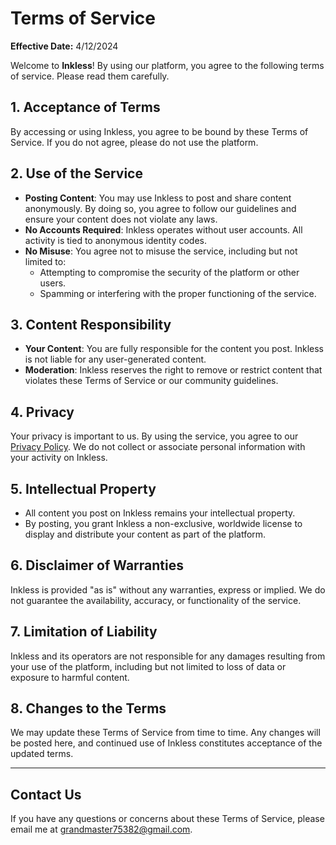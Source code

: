# Terms of Service

**Effective Date:** 4/12/2024

Welcome to **Inkless**! By using our platform, you agree to the following terms of service. Please read them carefully.

## 1. Acceptance of Terms

By accessing or using Inkless, you agree to be bound by these Terms of Service. If you do not agree, please do not use the platform.

## 2. Use of the Service

- **Posting Content**: You may use Inkless to post and share content anonymously. By doing so, you agree to follow our guidelines and ensure your content does not violate any laws.
- **No Accounts Required**: Inkless operates without user accounts. All activity is tied to anonymous identity codes.
- **No Misuse**: You agree not to misuse the service, including but not limited to:
    - Attempting to compromise the security of the platform or other users.
    - Spamming or interfering with the proper functioning of the service.

## 3. Content Responsibility

- **Your Content**: You are fully responsible for the content you post. Inkless is not liable for any user-generated content.
- **Moderation**: Inkless reserves the right to remove or restrict content that violates these Terms of Service or our community guidelines.

## 4. Privacy

Your privacy is important to us. By using the service, you agree to our [Privacy Policy](/policy). We do not collect or associate personal information with your activity on Inkless.

## 5. Intellectual Property

- All content you post on Inkless remains your intellectual property.
- By posting, you grant Inkless a non-exclusive, worldwide license to display and distribute your content as part of the platform.

## 6. Disclaimer of Warranties

Inkless is provided "as is" without any warranties, express or implied. We do not guarantee the availability, accuracy, or functionality of the service.

## 7. Limitation of Liability

Inkless and its operators are not responsible for any damages resulting from your use of the platform, including but not limited to loss of data or exposure to harmful content.

## 8. Changes to the Terms

We may update these Terms of Service from time to time. Any changes will be posted here, and continued use of Inkless constitutes acceptance of the updated terms.

---

## Contact Us

If you have any questions or concerns about these Terms of Service, please email me at grandmaster75382@gmail.com.

